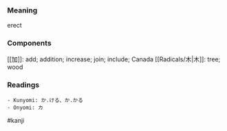 ### Meaning

erect

### Components

[[加]]: add; addition; increase; join; include; Canada [[Radicals/木|木]]: tree; wood

### Readings

```
- Kunyomi: か.ける、か.かる
- Onyomi: カ
```

#kanji